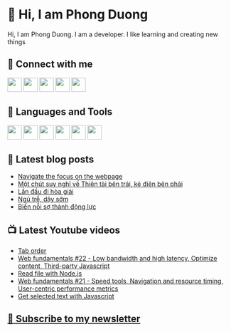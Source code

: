 # 👋 Hi, I am Phong Duong

Hi, I am Phong Duong. I am a developer. I like learning and creating new things

## 🔗 Connect with me
[<img height="32" width="32" src="https://cdn.jsdelivr.net/npm/simple-icons@v3/icons/youtube.svg" />](https://www.youtube.com/channel/UCXykqt3V2-9bYXKWZRcH0rA)
[<img height="32" width="32" src="https://cdn.jsdelivr.net/npm/simple-icons@v3/icons/instagram.svg" />](https://www.instagram.com/phongduonglh)
[<img height="32" width="32" src="https://cdn.jsdelivr.net/npm/simple-icons@v3/icons/twitter.svg" />](https://twitter.com/phongduonglh)
[<img height="32" width="32" src="https://cdn.jsdelivr.net/npm/simple-icons@v3/icons/facebook.svg" />](https://www.facebook.com/phongduonglh)
[<img height="32" width="32" src="https://cdn.jsdelivr.net/npm/simple-icons@v3/icons/linkedin.svg" />](https://www.linkedin.com/in/phongduonglh)

## 🧰 Languages and Tools

[<img height="32" width="32" src="https://cdn.jsdelivr.net/npm/simple-icons@v3/icons/javascript.svg" />](javascript)
[<img height="32" width="32" src="https://cdn.jsdelivr.net/npm/simple-icons@v3/icons/html5.svg" />](html5)
[<img height="32" width="32" src="https://cdn.jsdelivr.net/npm/simple-icons@v3/icons/css3.svg" />](css3)
[<img height="32" width="32" src="https://cdn.jsdelivr.net/npm/simple-icons@v3/icons/node-dot-js.svg" />](nodejs)
[<img height="32" width="32" src="https://cdn.jsdelivr.net/npm/simple-icons@v3/icons/react.svg" />](react)
[<img height="32" width="32" src="https://cdn.jsdelivr.net/npm/simple-icons@v3/icons/vue-dot-js.svg" />](vue)

## 📝 Latest blog posts

<!-- BLOG-POST-LIST:START -->
- [Navigate the focus on the webpage](https://phongduong.dev/blog/2021/03/navigate-the-focus-on-the-webpage/)
- [Một chút suy nghĩ về Thiên tài bên trái, kẻ điên bên phải](https://phongduong.dev/blog/2021/03/mot-chut-suy-nghi-ve-thien-tai-ben-trai-ke-dien-ben-phai/)
- [Lần đầu đi hòa giải](https://phongduong.dev/blog/2021/03/lan-dau-di-hoa-giai/)
- [Ngủ trễ, dậy sớm](https://phongduong.dev/blog/2021/03/ngu-tre-day-som/)
- [Biến nỗi sợ thành động lực](https://phongduong.dev/blog/2021/03/bien-noi-so-thanh-dong-luc/)
<!-- BLOG-POST-LIST:END -->

## 📺 Latest Youtube videos

<!-- YOUTUBE-VIDEO-LIST:START -->
- [Tab order](https://www.youtube.com/watch?v=Ct7CzS-bsJo)
- [Web fundamentals #22 - Low bandwidth and high latency, Optimize content, Third-party Javascript](https://www.youtube.com/watch?v=A9jZSZ-G9c0)
- [Read file with Node.js](https://www.youtube.com/watch?v=05zWeI3ABV4)
- [Web fundamentals #21 - Speed tools, Navigation and resource timing, User-centric performance metrics](https://www.youtube.com/watch?v=3yoba4rOq7I)
- [Get selected text with Javascript](https://www.youtube.com/watch?v=lRBmo8RodOg)
<!-- YOUTUBE-VIDEO-LIST:END -->

## [💌 Subscribe to my newsletter](https://koogio.substack.com/)
